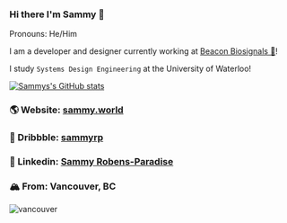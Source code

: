 ### Hi there I'm Sammy 👋
Pronouns: He/Him

I am a developer and designer currently working at [Beacon Biosignals 🧠](https://beacon.bio/)!

I study `Systems Design Engineering` at the University of Waterloo!

[![Sammys's GitHub stats](https://github-readme-stats.vercel.app/api?username=sammyrobensparadise&count_private=true&show_icon=true&theme=dark)](https://sammy.world)

### 🌎 Website: [sammy.world](https://sammy.world)

### 🏀 Dribbble: [sammyrp](https://dribbble.com/sammyrp)

### 🔗 Linkedin: [Sammy Robens-Paradise](https://www.linkedin.com/in/sammy-robens-paradise/)

### 🏔 From: Vancouver, BC
![vancouver](https://i.ibb.co/Wz6nB05/about-background-7efcfe8e.png)

